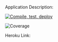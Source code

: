 Application Description: 

[![Compile, test, deploy](https://github.com/Saravanann07/MovieDB/actions/workflows/main.yaml/badge.svg)](https://github.com/Saravanann07/VTTP_project_stocks/actions/workflows/main.yaml)

![Coverage](https://sara.sgp1.digitaloceanspaces.com/coverage/VTTP_project_stocks/jacoco.svg)

Heroku Link: 

